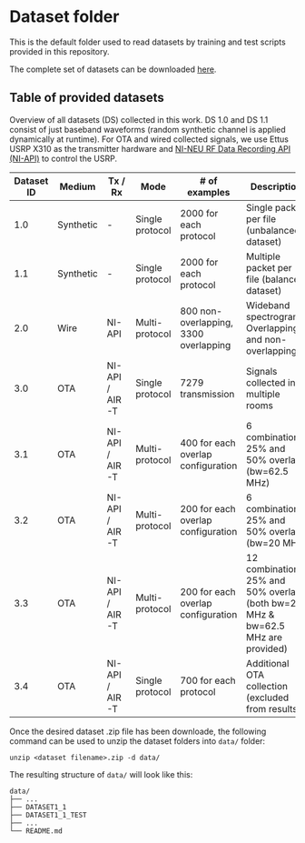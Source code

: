 # Dataset folder
This is the default folder used to read datasets by training and test scripts provided in this repository.

The complete set of datasets can be downloaded [here]( http://hdl.handle.net/2047/D20621419).

## Table of provided datasets

Overview of all datasets (DS) collected in this work. DS 1.0 and DS 1.1 consist of just baseband waveforms (random synthetic channel is applied dynamically at runtime). For OTA and wired collected signals, we use Ettus USRP X310 as the transmitter hardware and [NI-NEU RF Data Recording API (NI-API)](https://github.com/genesys-neu/ni-rf-data-recording-api) to control the USRP.

| Dataset ID     | Medium     | Tx / Rx          | Mode          | # of examples                         | Description                                           | Zip file    |
|--------|------------|------------------|---------------|---------------------------------------|-------------------------------------------------------|-----------------|
| 1.0 | Synthetic  | -                | Single protocol | 2000 for each protocol                | Single packet per file (unbalanced dataset)           | [DATASET1_0.zip](http://hdl.handle.net/2047/D20621420) |
| 1.1 | Synthetic  | -                | Single protocol | 2000 for each protocol                | Multiple packet per file (balanced dataset)           | [DATASET1_1.zip]( http://hdl.handle.net/2047/D20621421) |
| 2.0 | Wire       | NI-API           | Multi-protocol | 800 non-overlapping, 3300 overlapping | Wideband spectrogram. Overlapping and non-overlapping | [DATASET2_0.zip](http://hdl.handle.net/2047/D20621422) | 
| 3.0 | OTA        | NI-API / AIR-T   | Single protocol | 7279 transmission  | Signals collected in multiple rooms                   | [DATASET3_0.zip](http://hdl.handle.net/2047/D20621423) |
| 3.1 | OTA        | NI-API / AIR-T   | Multi-protocol | 400 for each overlap configuration    | 6 combinations. 25% and 50% overlap (bw=62.5 MHz)   | [DATASET3_1.zip]( http://hdl.handle.net/2047/D20621424) |
| 3.2 | OTA        | NI-API / AIR-T   | Multi-protocol | 200 for each overlap configuration    | 6 combinations. 25% and 50% overlap (bw=20 MHz)     | [DATASET3_2.zip](http://hdl.handle.net/2047/D20621425) |
| 3.3 | OTA        | NI-API / AIR-T   | Multi-protocol | 200 for each overlap configuration    | 12 combinations; 25% and 50% overlap (both bw=20 MHz & bw=62.5 MHz are provided)                 | [DATASET3_3.zip](http://hdl.handle.net/2047/D20621426) |
| 3.4 | OTA        | NI-API / AIR-T   | Single protocol | 700 for each protocol                 | Additional OTA collection (excluded from results)     | [DATASET3_4_1.zip](http://hdl.handle.net/2047/D20621427) [DATASET3_4_2.zip](http://hdl.handle.net/2047/D20621428) |


Once the desired dataset .zip file has been downloade, the following command can be used to unzip the dataset folders into `data/` folder:
```
unzip <dataset filename>.zip -d data/
```
The resulting structure of `data/` will look like this:
```
data/
├── ...
├── DATASET1_1
├── DATASET1_1_TEST
├── ...
└── README.md
```
